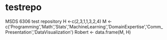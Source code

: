 # testrepo
MSDS 6306 test repository
H <-c(2,3,1,1,3,2,4)
M <- c('Programming','Math','Stats','MachineLearning','DomainExpertise','Comm_Presentation','DataVisualization')
Robert <- data.frame(M, H)
